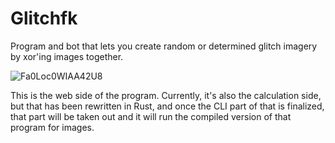 # Glitchfk

Program and bot that lets you create random or determined glitch imagery by xor'ing images together. 

![Fa0Loc0WIAA42U8](https://user-images.githubusercontent.com/30945097/186069771-58d66f9f-2d08-478b-83f5-825271d5532e.jpeg)

This is the web side of the program. Currently, it's also the calculation side, but that has been rewritten in Rust, and once the CLI part of that is finalized, that part will be taken out and it will run the compiled version of that program for images.
